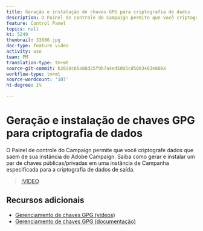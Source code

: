 ```yaml
---
title: Geração e instalação de chaves GPG para criptografia de dados
description: O Painel de controle do Campaign permite que você criptografe dados que saem de sua instância do Adobe Campaign. Saiba como gerar e instalar um par de chaves públicas/privadas em uma instância de Campanha especificada para a criptografia de dados de saída.
feature: Control Panel
topics: null
kt: 5240
thumbnail: 33686.jpg
doc-type: feature video
activity: use
team: PM
translation-type: tm+mt
source-git-commit: b2820c65a88d25f9b7a4ed5005cd5083463e000a
workflow-type: tm+mt
source-wordcount: '107'
ht-degree: 1%

---
```



# Geração e instalação de chaves GPG para criptografia de dados

O Painel de controle do Campaign permite que você criptografe dados que saem de sua instância do Adobe Campaign. Saiba como gerar e instalar um par de chaves públicas/privadas em uma instância de Campanha especificada para a criptografia de dados de saída.

>[!VIDEO](https://video.tv.adobe.com/v/36386?quality=12)

## Recursos adicionais

* [Gerenciamento de chaves GPG (vídeos)](./gpg-key-management-overview.md)
* [Gerenciamento de chaves GPG (documentação)](https://docs.adobe.com/content/help/en/control-panel/using/instances-settings/gpg-keys-management.html)
